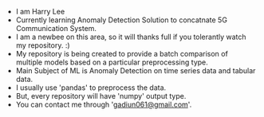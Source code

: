 - I am Harry Lee
- Currently learning Anomaly Detection Solution to concatnate 5G Communication System.
- I am a newbee on this area, so it will thanks full if you tolerantly watch my repository. :)
- My repository is being created to provide a batch comparison of multiple models based on a particular preprocessing type.
- Main Subject of ML is Anomaly Detection on time series data and tabular data.
- I usually use 'pandas' to preprocess the data.
- But, every repository will have 'numpy' output type.
- You can contact me through 'gadiun061@gmail.com'.



<!---
IamHarryLee/IamHarryLee is a ✨ special ✨ repository because its `README.md` (this file) appears on your GitHub profile.
You can click the Preview link to take a look at your changes.
--->
